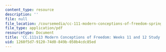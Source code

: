 ```yaml
---
content_type: resource
description: ''
file: null
file_location: /coursemedia/cc-111-modern-conceptions-of-freedom-spring-2013/1260f5d7912074d0849b050b4cdc85ed_MITCC_111F12_Week11Ques.pdf
file_type: application/pdf
resourcetype: Document
title: 'CC.111s13 Modern Conceptions of Freedom: Weeks 11 and 12 Study Questions'
uid: 1260f5d7-9120-74d0-849b-050b4cdc85ed
---
```

